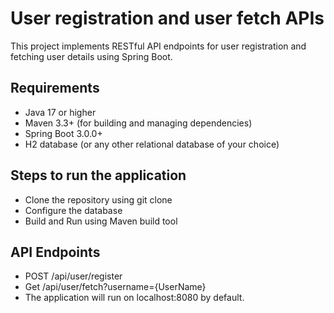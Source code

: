 # User registration and user fetch APIs
This project implements RESTful API endpoints for user registration and fetching user details using Spring Boot.
## Requirements
- Java 17 or higher
- Maven 3.3+ (for building and managing dependencies)
- Spring Boot 3.0.0+
- H2 database (or any other relational database of your choice)
## Steps to run the application
- Clone the repository using git clone
- Configure the database
- Build and Run using Maven build tool
## API Endpoints
- POST  /api/user/register
- Get  /api/user/fetch?username={UserName}
- The application will run on localhost:8080 by default.

 


  
